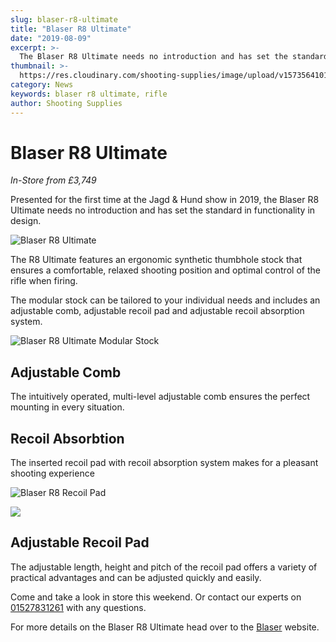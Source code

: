 ```yaml
---
slug: blaser-r8-ultimate
title: "Blaser R8 Ultimate"
date: "2019-08-09"
excerpt: >-
  The Blaser R8 Ultimate needs no introduction and has set the standard in functionality in design.
thumbnail: >-
  https://res.cloudinary.com/shooting-supplies/image/upload/v1573564101/Blaser-R8-Ultimate_y4khm5_nq7big-1_eqiafx.jpg
category: News
keywords: blaser r8 ultimate, rifle
author: Shooting Supplies
---
```


# **Blaser R8 Ultimate**

_In-Store from £3,749_

Presented for the first time at the Jagd & Hund show in 2019, the Blaser R8 Ultimate needs no introduction and has set the standard in functionality in design.

![Blaser R8 Ultimate](https://res.cloudinary.com/shooting-supplies/image/upload/v1573564101/Blaser-R8-Ultimate_y4khm5_nq7big-1_eqiafx.jpg)

The R8 Ultimate features an ergonomic synthetic thumbhole stock that ensures a comfortable, relaxed shooting position and optimal control of the rifle when firing.

The modular stock can be tailored to your individual needs and includes an adjustable comb, adjustable recoil pad and adjustable recoil absorption system.

![Blaser R8 Ultimate Modular Stock](https://res.cloudinary.com/shooting-supplies/image/upload/v1573564100/Blaser-R8-Ultimate3_v9p1gq_uxgrej-1_lemfl4.jpg)

## Adjustable Comb

The intuitively operated, multi-level adjustable comb ensures the perfect mounting in every situation.

## Recoil Absorbtion

The inserted recoil pad with recoil absorption system makes for a pleasant shooting experience

![Blaser R8 Recoil Pad](https://res.cloudinary.com/shooting-supplies/image/upload/v1573564098/Blaser-R8-Ultimate4_vedifl_gtjtfh-1_zo68qv.jpg)

![](https://res.cloudinary.com/shooting-supplies/image/upload/v1573564096/Blaser-R8-Ultimate5_aeruns_qaekw5-1_jr9dwo.jpg)

## Adjustable Recoil Pad

The adjustable length, height and pitch of the recoil pad offers a variety of practical advantages and can be adjusted quickly and easily.

Come and take a look in store this weekend. Or contact our experts on [01527831261](tel:01527831261) with any questions.

For more details on the Blaser R8 Ultimate head over to the [Blaser](https://www.blaser.de/en/product-news/r8-ultimate/) website.
